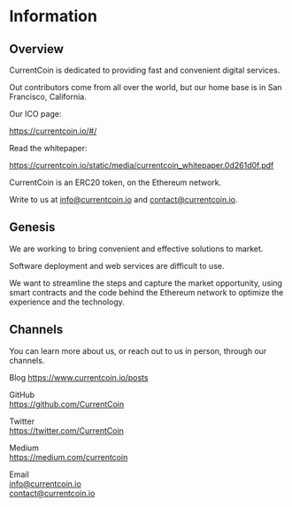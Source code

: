 # Information

Overview
------

CurrentCoin is dedicated to providing fast and convenient digital services.

Out contributors come from all over the world, but our home base is in San Francisco, California.

Our ICO page:

https://currentcoin.io/#/

Read the whitepaper:

https://currentcoin.io/static/media/currentcoin_whitepaper.0d261d0f.pdf

CurrentCoin is an ERC20 token, on the Ethereum network.

Write to us at info@currentcoin.io and contact@currentcoin.io.

Genesis
------

We are working to bring convenient and effective solutions to market.

Software deployment and web services are difficult to use.

We want to streamline the steps and capture the market opportunity, using smart contracts and the code behind the Ethereum network to optimize the experience and the technology.

Channels
------
You can learn more about us, or reach out to us in person, through our channels.

Blog
https://www.currentcoin.io/posts

GitHub  
https://github.com/CurrentCoin  

Twitter  
https://twitter.com/CurrentCoin  

Medium  
https://medium.com/currentcoin  

Email  
info@currentcoin.io  
contact@currentcoin.io  
  
